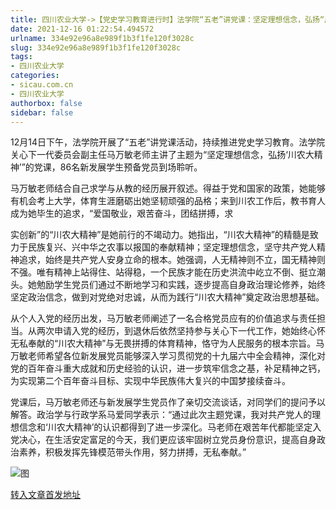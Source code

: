 ```yaml
---
title: 四川农业大学->【党史学习教育进行时】法学院“五老”讲党课：坚定理想信念，弘扬“川农大精神” | sicau.com.cn
date: 2021-12-16 01:22:54.494572
urlname: 334e92e96a8e989f1b3f1fe120f3028c
slug: 334e92e96a8e989f1b3f1fe120f3028c
tags: 
- 四川农业大学
categories:
- sicau.com.cn
- 四川农业大学
authorbox: false
sidebar: false
---
```

12月14日下午，法学院开展了“五老”讲党课活动，持续推进党史学习教育。法学院关心下一代委员会副主任马万敏老师主讲了主题为“坚定理想信念，弘扬‘川农大精神’”的党课，86名新发展学生预备党员到场聆听。

马万敏老师结合自己求学与从教的经历展开叙述。得益于党和国家的政策，她能够有机会考上大学，体育生涯磨砺出她坚韧顽强的品格；来到川农工作后，教书育人成为她毕生的追求，“爱国敬业，艰苦奋斗，团结拼搏，求
<!--more-->
实创新”的“川农大精神”是她前行的不竭动力。她指出，“川农大精神”的精髓是致力于民族复兴、兴中华之农事以报国的奉献精神；坚定理想信念，坚守共产党人精神追求，始终是共产党人安身立命的根本。她强调，人无精神则不立，国无精神则不强。唯有精神上站得住、站得稳，一个民族才能在历史洪流中屹立不倒、挺立潮头。她勉励学生党员们通过不断地学习和实践，逐步提高自身政治理论修养，始终坚定政治信念，做到对党绝对忠诚，从而为践行“川农大精神”奠定政治思想基础。

从个人入党的经历出发，马万敏老师阐述了一名合格党员应有的价值追求与责任担当。从两次申请入党的经历，到退休后依然坚持参与关心下一代工作，她始终心怀无私奉献的“川农大精神”与无畏拼搏的体育精神，恪守为人民服务的根本宗旨。马万敏老师希望各位新发展党员能够深入学习贯彻党的十九届六中全会精神，深化对党的百年奋斗重大成就和历史经验的认识，进一步筑牢信念之基，补足精神之钙，为实现第二个百年奋斗目标、实现中华民族伟大复兴的中国梦接续奋斗。

党课后，马万敏老师还与新发展学生党员作了亲切交流谈话，对同学们的提问予以解答。政治学与行政学系马爱同学表示：“通过此次主题党课，我对共产党人的理想信念和‘川农大精神’的认识都得到了进一步深化。马老师在艰苦年代都能坚定入党决心，在生活安定富足的今天，我们更应该牢固树立党员身份意识，提高自身政治素养，积极发挥先锋模范带头作用，努力拼搏，无私奉献。”

![图](https://news.sicau.edu.cn/__local/9/91/BE/6BACA10E9DCBDFC37BE7E0C23BC_2C89EB26_CE629.png)

[转入文章首发地址](https://news.sicau.edu.cn/info/1078/66063.htm)